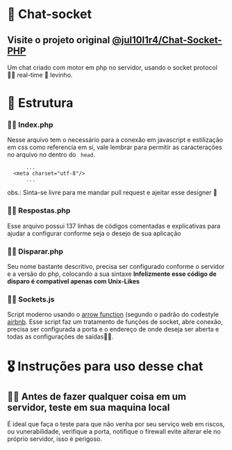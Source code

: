 # 🐘 Chat-socket 
<h2> Visite o projeto original <a href="https://notabug.org/Jul10l1r4/Chat-Socket-PHP">@jul10l1r4/Chat-Socket-PHP</a></h2>
Um chat criado com motor em php no servidor, usando o socket protocol 🤘🏿 real-time 🍃 levinho.

<h1>🔧 Estrutura</h1>
<h3>🤘🏿 Index.php</h3>
<p> Nesse arquivo tem o necessário para a conexão em javascript e estilização em css como referencia em sí, vale lembrar para 
  permitir as caracterações no arquivo no dentro do <code> head</code>.
  
  ``` 
        ...
    <meta charset="utf-8"/>
        ...
  ```
  <p> 
     obs.: Sinta-se livre para me mandar pull request e ajeitar esse designer 🙊
  </p>
  <h3>🤘🏿 Respostas.php</h3>
  <p>
    Esse arquivo possui 137 linhas de códigos comentadas e explicativas para ajudar a configurar conforme seja o desejo de sua aplicação
  </p>
  <h3>🤘🏿 Disparar.php</h3>
  <p> 
    Seu nome bastante descritivo, precisa ser configurado conforme o servidor e  a versão do php, colocando a sua sintaxe
  <strong>Infelizmente esse código de disparo é compatível apenas com Unix-Likes</strong>
  </p>
  <h3>🤘🏿 Sockets.js</h3>
  <p>
    Script moderno usando o <a href="https://github.com/airbnb/javascript#arrow-functions">arrow function</a> (segundo o padrão do codestyle <a href="https://github.com/airbnb/javascript">airbnb</a>. Esse script faz um tratamento de funções de socket, abre conexão, precisa ser configurada a porta e o endereço de onde deseja ser aberta e todas as configurações de saídas👌🏽.
  </p>
<h1>🎖 Instruções para uso desse chat</h1>
<h2>🙇🏾‍ Antes de fazer qualquer coisa em um servidor, <strong>teste em sua maquina local</strong></h2>
<p>
   É ideal que faça o teste para que não venha por seu serviço web em riscos, ou vunerabilidade, verifique a porta, notifique o firewall evite alterar ele no próprio servidor, isso é perigoso.
 </p>

